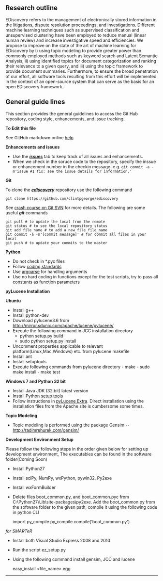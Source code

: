 Research outline
----------------

EDiscovery refers to the management of electronically stored information 
in the litigations, dispute resolution proceedings, and investigations. 
Different machine learning techniques such as supervised classification 
and unsupervised clustering have been employed to reduce manual 
(linear human review) and increase investigative speed and efficiencies. 
We propose to improve on the state of the art of machine learning for 
EDiscovery by i) using topic modeling to provide greater power than 
commonly employed methods such as keyword search and Latent Semantic Analysis, 
ii) using identified topics for document categorization and ranking their 
relevance to a given query, and iii) using the topic framework to provide 
document summaries. Furthermore, to ensure the broad penetration of our effort, 
all software tools resulting from this effort will be implemented in the context 
of an open-source system that can serve as the basis for an open EDiscovery framework.



General guide lines
-------------------
This section provides the general guidelines to access the Git Hub repository, coding style, enhancements, and issue tracking.  

**To Edit this file**

See GitHub markdown online [help](https://help.github.com/articles/github-flavored-markdown)


**Enhancements and issues**

* Use the [***issues***](https://github.com/clintpgeorge/ediscovery/issues?state=open) tab to keep track of all issues and enhancements. 
* When we check in the soruce code to the repository, specify the inssue or enhancement number in the checkin message. 
  e.g. ```git commit -a -m'issue #1 fix: see the issue details for information.'```


**Git**

To clone the [***ediscovery***](https://github.com/clintpgeorge/ediscovery) repository use the following command

    git clone https://github.com/clintpgeorge/ediscovery

See [crash course on Git SVN](http://git.or.cz/course/svn.html) for more details. 
The following are some useful ***git*** commands 

    git pull # to update the local from the remote 
    git status # to see the local repository status 
    git add file_name # to add a new file file_name 
    git commit -a -m'[commit message]' # for commit all files in your local 
    git push # to update your commits to the master 

**Python**

- Do not check in *.pyc files 
- Follow [coding standards](http://www.python.org/dev/peps/pep-0008)
- Use [argparse](http://docs.python.org/2/howto/argparse.html) for handling arguments 
- Use no hard coding in functions except for the test scripts, try to pass all constants as function parameters

**pyLucene Installation**

**Ubuntu**

- Install g++
- Install python-dev
- Download pylucene3.6 from http://mirror.sdunix.com/apache/lucene/pylucene/
- Execute the following command in JCC installation directory
    - python setup.py build 
    - sudo python setup.py install
- Uncomment properties applicable to relevant platform(Linux,Mac,Windows) etc. from pylucene makefile
- Install ant
- Install setuptools
- Execute following commands from pylucene directory
      - make
      - sudo make install
      - make test

**Windows 7 and Python 32 bit**

- Install Java JDK (32 bit) latest version 
- Install Python [setup tools](http://pypi.python.org/pypi/setuptools) 
- Follow instructions in [pyLucene Extra](https://code.google.com/a/apache-extras.org/p/pylucene-extra/wiki/PyLucene). Direct installation using the installation files from the Apache site is cumbersome some times. 


**Topic Modeling**

- Topic modeling is performed using the package Gensim -- http://radimrehurek.com/gensim/ 


**Development Environment Setup**

Please follow the following steps in the order given below for setting up development 
environment, The executables can be found in the software folder(Coming Soon)

- Install Python27
- Install sciPy, NumPy, wxPython, pywin32, Py2exe
- Install wxFormBuilder
- Delete files boot_common.py, and boot_common.pyc from C:\Python27\Lib\site-packages\py2exe. Add the boot_common.py from the software folder to the given path, compile it using the following code in python CLI

    
    import py_compile
    py_compile.compile('boot_common.py')
    

*for SMARTeR*

- Install both Visual Studio Express 2008 and 2010
- Run the script ez_setup.py
- Using the following command install gensim, JCC and lucene

    easy_install <file_name>.egg


--------------------------------------

